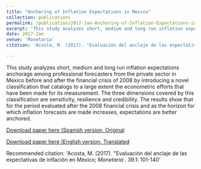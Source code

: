 ```yaml
---
title: "Anchoring of Inflation Expectations in Mexico"
collection: publications
permalink: /publication/2017-Jan-Anchoring-of-Inflation-Expectations-in-Mexico.md
excerpt: 'This study analyzes short, medium and long run inflation expectations anchorage among professional forecasters from the private sector in Mexico before and after the financial crisis of 2008 by introducing a novel classification that catalogs to a large extent the econometric efforts that have been made for its measurement. The three dimensions covered by this classification are sensitivity, resilience and credibility. The results show that for the period evaluated after the 2008 financial crisis and as the horizon for which inflation forecasts are made increases, expectations are better anchored.'
date: 2017-Jan
venue: 'Monetaria'
citation: 'Acosta, M. (2017). "Evaluación del anclaje de las expectativas de inflación en México; <i> Monetaria </i>. 39.1: 101-140'

---
```

This study analyzes short, medium and long run inflation expectations anchorage among professional forecasters from the private sector in Mexico before and after the financial crisis of 2008 by introducing a novel classification that catalogs to a large extent the econometric efforts that have been made for its measurement. The three dimensions covered by this classification are sensitivity, resilience and credibility. The results show that for the period evaluated after the 2008 financial crisis and as the horizon for which inflation forecasts are made increases, expectations are better anchored.

[Download paper here (Spanish version, Original](https://www.cemla.org/PDF/monetaria/PUB_MON_XXXIX-01-03.pdf)

[Download paper here (English version, Translated](https://www.cemla.org/PDF/monetaria/PUB-MON-V-01-03.pdf)

Recommended citation: 'Acosta, M. (2017). "Evaluación del anclaje de las expectativas de inflación en México; <i> Monetaria </i>. 39.1: 101-140'
